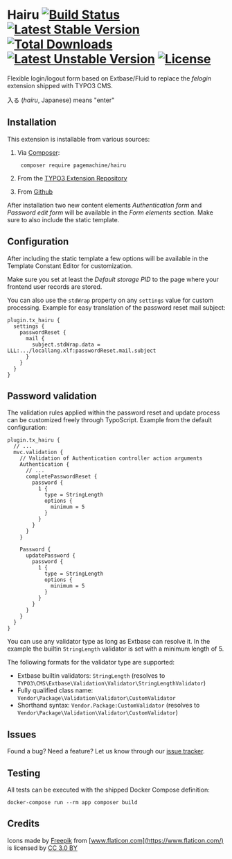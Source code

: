 # Hairu [![Build Status](https://travis-ci.org/pagemachine/hairu.svg)](https://travis-ci.org/pagemachine/hairu) [![Latest Stable Version](https://poser.pugx.org/pagemachine/hairu/v/stable)](https://packagist.org/packages/pagemachine/hairu) [![Total Downloads](https://poser.pugx.org/pagemachine/hairu/downloads)](https://packagist.org/packages/pagemachine/hairu) [![Latest Unstable Version](https://poser.pugx.org/pagemachine/hairu/v/unstable)](https://packagist.org/packages/pagemachine/hairu) [![License](https://poser.pugx.org/pagemachine/hairu/license)](https://packagist.org/packages/pagemachine/hairu)

Flexible login/logout form based on Extbase/Fluid to replace the *felogin* extension shipped with TYPO3 CMS.

入る (*hairu*, Japanese) means "enter"

## Installation

This extension is installable from various sources:

1. Via [Composer](https://packagist.org/packages/pagemachine/hairu):

        composer require pagemachine/hairu

2. From the [TYPO3 Extension Repository](https://extensions.typo3.org/extension/hairu/)
3. From [Github](https://github.com/pagemachine/hairu/releases)

After installation two new content elements *Authentication form* and *Password edit form* will be available in the *Form elements* section. Make sure to also include the static template.

## Configuration

After including the static template a few options will be available in the Template Constant Editor for customization.

Make sure you set at least the *Default storage PID* to the page where your frontend user records are stored.

You can also use the `stdWrap` property on any `settings` value for custom processing. Example for easy translation of the password reset mail subject:

    plugin.tx_hairu {
      settings {
        passwordReset {
          mail {
            subject.stdWrap.data = LLL:.../locallang.xlf:passwordReset.mail.subject
          }
        }
      }
    }

## Password validation

The validation rules applied within the password reset and update process can be customized freely through TypoScript. Example from the default configuration:

    plugin.tx_hairu {
      // ...
      mvc.validation {
        // Validation of Authentication controller action arguments
        Authentication {
          // ...
          completePasswordReset {
            password {
              1 {
                type = StringLength
                options {
                  minimum = 5
                }
              }
            }
          }
        }

        Password {
          updatePassword {
            password {
              1 {
                type = StringLength
                options {
                  minimum = 5
                }
              }
            }
          }
        }
      }
    }

You can use any validator type as long as Extbase can resolve it. In the example the builtin `StringLength` validator is set with a minimum length of 5.

The following formats for the validator type are supported:

* Extbase builtin validators: `StringLength` (resolves to `TYPO3\CMS\Extbase\Validation\Validator\StringLengthValidator`)
* Fully qualified class name: `Vendor\Package\Validation\Validator\CustomValidator`
* Shorthand syntax: `Vendor.Package:CustomValidator` (resolves to `Vendor\Package\Validation\Validator\CustomValidator`)

## Issues

Found a bug? Need a feature? Let us know through our [issue tracker](https://github.com/pagemachine/hairu/issues).

## Testing

All tests can be executed with the shipped Docker Compose definition:

    docker-compose run --rm app composer build

## Credits

Icons made by [Freepik](http://www.freepik.com) from [www.flaticon.com](https://www.flaticon.com/) is licensed by [CC 3.0 BY](https://creativecommons.org/licenses/by/3.0/)
